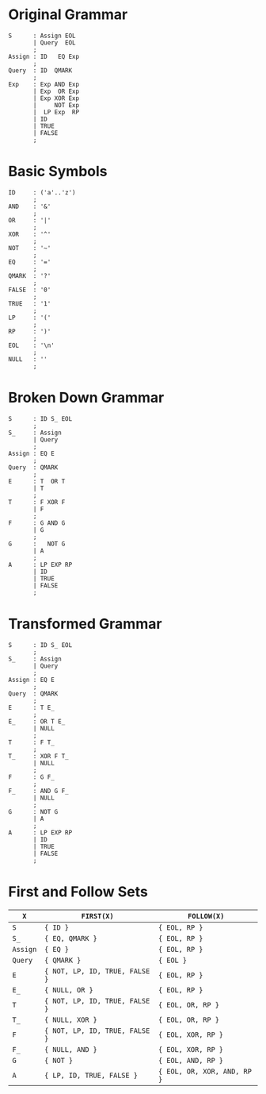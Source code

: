 # Original Grammar

```antlr
S      : Assign EOL
       | Query  EOL
       ;
Assign : ID   EQ Exp
       ;
Query  : ID  QMARK
       ;
Exp    : Exp AND Exp
       | Exp  OR Exp
       | Exp XOR Exp
       |     NOT Exp
       |  LP Exp  RP 
       | ID
       | TRUE
       | FALSE
       ;
```

# Basic Symbols

```antlr
ID     : ('a'..'z')
       ;
AND    : '&'
       ;
OR     : '|'
       ;
XOR    : '^'
       ;
NOT    : '~'
       ;
EQ     : '='
       ;
QMARK  : '?'
       ;
FALSE  : '0'
       ;
TRUE   : '1'
       ;
LP     : '('
       ;
RP     : ')'
       ;
EOL    : '\n'
       ;
NULL   : ''
       ;
```

# Broken Down Grammar

```antlr
S      : ID S_ EOL
       ;
S_     : Assign
       | Query
       ;
Assign : EQ E
       ;
Query  : QMARK
       ;
E      : T  OR T
       | T
       ;
T      : F XOR F
       | F
       ;
F      : G AND G
       | G
       ;
G      :   NOT G
       | A
       ;
A      : LP EXP RP
       | ID
       | TRUE
       | FALSE
       ;
```


# Transformed Grammar

```antlr
S      : ID S_ EOL
       ;
S_     : Assign
       | Query
       ;
Assign : EQ E
       ;
Query  : QMARK
       ;
E      : T E_
       ;
E_     : OR T E_
       | NULL
       ;
T      : F T_
       ;
T_     : XOR F T_
       | NULL
       ;
F      : G F_
       ;
F_     : AND G F_
       | NULL
       ;
G      : NOT G
       | A
       ;
A      : LP EXP RP
       | ID
       | TRUE
       | FALSE
       ;
```

# First and Follow Sets

|  `X`     | `FIRST(X)`                        | `FOLLOW(X)`                  |
|----------|-----------------------------------|------------------------------|
| `S`      | `{ ID }`                          | `{ EOL, RP }`                |
| `S_`     | `{ EQ, QMARK }`                   | `{ EOL, RP }`                |
| `Assign` | `{ EQ }`                          | `{ EOL, RP }`                |
| `Query`  | `{ QMARK }`                       | `{ EOL }`                    |
| `E`      | `{ NOT, LP, ID, TRUE, FALSE }`    | `{ EOL, RP }`                |
| `E_`     | `{ NULL, OR }`                    | `{ EOL, RP }`                |
| `T`      | `{ NOT, LP, ID, TRUE, FALSE }`    | `{ EOL, OR, RP }`            |
| `T_`     | `{ NULL, XOR }`                   | `{ EOL, OR, RP }`            |
| `F`      | `{ NOT, LP, ID, TRUE, FALSE }`    | `{ EOL, XOR, RP }`           |
| `F_`     | `{ NULL, AND }`                   | `{ EOL, XOR, RP }`           |
| `G`      | `{ NOT }`                         | `{ EOL, AND, RP }`           |
| `A`      | `{ LP, ID, TRUE, FALSE }`         | `{ EOL, OR, XOR, AND, RP }`  |
